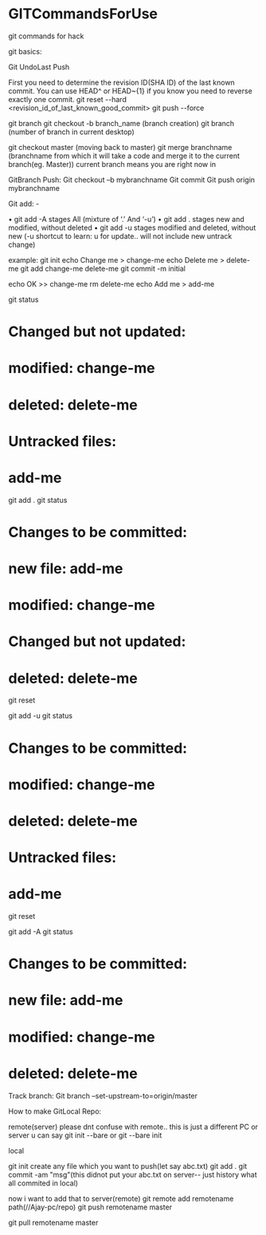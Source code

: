 # GITCommandsForUse
git commands for hack


git basics:

Git UndoLast Push

First you need to determine the revision ID(SHA ID) of the last known commit. You can use HEAD^ or HEAD~{1} if you know you need to reverse exactly one commit.
git reset --hard <revision_id_of_last_known_good_commit>
git push --force


git branch
git checkout -b branch_name (branch creation)
git branch (number of branch in current desktop)

git checkout master (moving back to master)
git merge branchname (branchname from which it will take a code and merge it to the current branch(eg. Master))   current branch means you are right now in

GitBranch Push:
Git checkout –b mybranchname
Git commit 
Git push origin mybranchname

Git add: -

•	git add -A stages All (mixture of ‘.’ And ‘-u’)
•	git add . stages new and modified, without deleted
•	git add -u stages modified and deleted, without new  (-u shortcut to learn: u for update.. will not include new untrack change)

example:
git init
echo Change me > change-me
echo Delete me > delete-me
git add change-me delete-me
git commit -m initial

echo OK >> change-me
rm delete-me
echo Add me > add-me

git status
# Changed but not updated:
#   modified:   change-me
#   deleted:    delete-me
# Untracked files:
#   add-me

git add .
git status

# Changes to be committed:
#   new file:   add-me
#   modified:   change-me
# Changed but not updated:
#   deleted:    delete-me

git reset

git add -u
git status

# Changes to be committed:
#   modified:   change-me
#   deleted:    delete-me
# Untracked files:
#   add-me

git reset

git add -A
git status

# Changes to be committed:
#   new file:   add-me
#   modified:   change-me
#   deleted:    delete-me



Track branch:
Git branch –set-upstream-to=origin/master

 


How to make GitLocal Repo:

remote(server)   please dnt confuse with remote.. this is just a different PC or server u can say
git init --bare
or
git --bare init



local

git init
create any file which you want to push(let say abc.txt)
git add .
git commit -am "msg"(this didnot put your abc.txt on server-- just history what all commited in local)

now i want to add that to server(remote)
git remote add remotename path(//Ajay-pc/repo)
git push remotename master

git pull remotename master

